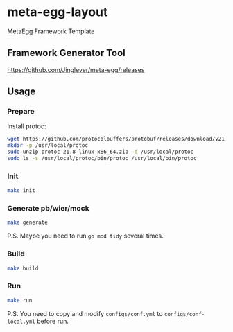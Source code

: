 # meta-egg-layout
MetaEgg Framework Template

## Framework Generator Tool
https://github.com/Jinglever/meta-egg/releases


## Usage

### Prepare
Install protoc:
```bash
wget https://github.com/protocolbuffers/protobuf/releases/download/v21.8/protoc-21.8-linux-x86_64.zip
mkdir -p /usr/local/protoc
sudo unzip protoc-21.8-linux-x86_64.zip -d /usr/local/protoc
sudo ls -s /usr/local/protoc/bin/protoc /usr/local/bin/protoc
```

### Init
```bash
make init
```

### Generate pb/wier/mock
```bash
make generate
```
P.S. Maybe you need to run `go mod tidy` several times.

### Build
```bash
make build
```

### Run
```bash
make run
```
P.S. You need to copy and modify `configs/conf.yml` to `configs/conf-local.yml` before run.
